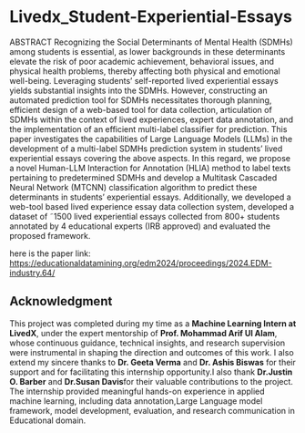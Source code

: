 # Livedx_Student-Experiential-Essays

ABSTRACT
Recognizing the Social Determinants of Mental Health (SDMHs) among students is essential, as lower backgrounds in these determinants elevate the risk of poor academic achievement, behavioral issues, and physical health problems, thereby affecting both physical and emotional well-being. Leveraging students’ self-reported lived experiential essays yields substantial insights into the SDMHs. However, constructing an automated prediction tool for SDMHs necessitates thorough planning, efficient design of a web-based tool for data collection, articulation of SDMHs within the context of lived experiences, expert data annotation, and the implementation of an efficient multi-label classifier for prediction. This paper investigates the capabilities of Large Language Models (LLMs) in the development of a multi-label SDMHs prediction system in students’ lived experiential essays covering the above aspects. In this regard, we propose a novel Human-LLM Interaction for Annotation (HLIA) method to label texts pertaining to predetermined SDMHs and develop a Multitask Cascaded Neural Network (MTCNN) classification algorithm to predict these determinants in students’ experiential essays. Additionally, we developed a web-tool based lived experience essay data collection system, developed a dataset of ˜1500 lived experiential essays collected from 800+ students annotated by 4 educational experts (IRB approved) and evaluated the proposed framework.


here is the paper link:
https://educationaldatamining.org/edm2024/proceedings/2024.EDM-industry.64/


## Acknowledgment
This project was completed during my time as a **Machine Learning Intern at LivedX**, under the expert mentorship of **Prof. Mohammad Arif Ul Alam**, whose continuous guidance, technical insights, and research supervision were instrumental in shaping the direction and outcomes of this work.
I also extend my sincere thanks to **Dr. Geeta Verma**  and **Dr. Ashis Biswas** for their support and for facilitating this internship opportunity.I also thank **Dr.Justin O. Barber** and **Dr.Susan Davis**for their valuable contributions to the project.
The internship provided meaningful hands-on experience in applied machine learning, including data annotation,Large Language model framework, model development, evaluation, and research communication in Educational domain.


